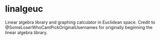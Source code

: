 # linalgeuc

Linear algebra library and graphing calculator in Euclidean space.
Credit to @SomeLoserWhoCantPickOriginalUsernames for originally beginning the linear algebra library.
